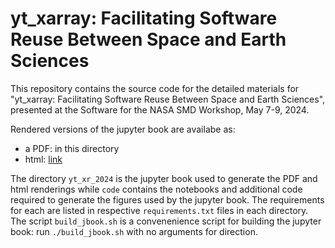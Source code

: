 # yt_xarray: Facilitating Software Reuse Between Space and Earth Sciences

This repository contains the source code for the detailed materials for "yt_xarray: Facilitating Software Reuse Between Space and Earth Sciences", presented at the Software for the NASA SMD Workshop, May 7-9, 2024. 

Rendered versions of the jupyter book are availabe as:

* a PDF: in this directory
* html: [link](https://chrishavlin.github.io/NASASoftwareWorkshop2024/intro.html)

The directory `yt_xr_2024` is the jupyter book used to generate the PDF and html renderings while `code` contains the notebooks and additional code required to generate the figures used by the jupyter book. The requirements for each are listed in respective `requirements.txt` files in each directory. The script `build_jbook.sh` is a convenenience script for building the jupyter book: run `./build_jbook.sh` with no arguments for direction.

